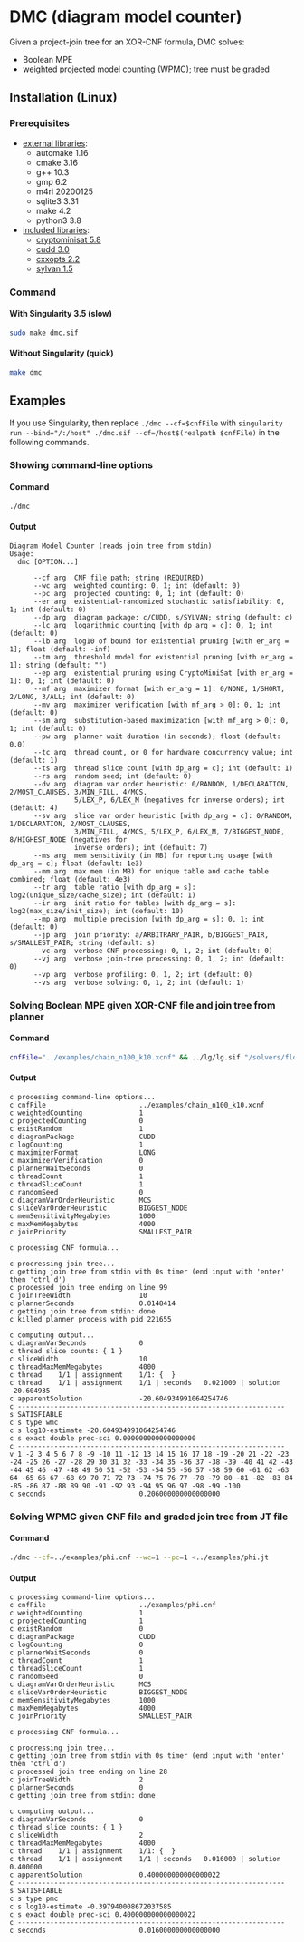 # DMC (diagram model counter)
Given a project-join tree for an XOR-CNF formula, DMC solves:
- Boolean MPE
- weighted projected model counting (WPMC); tree must be graded

<!-- ####################################################################### -->

## Installation (Linux)

### Prerequisites
- [external libraries](./Singularity):
  - automake 1.16
  - cmake 3.16
  - g++ 10.3
  - gmp 6.2
  - m4ri 20200125
  - sqlite3 3.31
  - make 4.2
  - python3 3.8
- [included libraries](../addmc/libraries/):
  - [cryptominisat 5.8](https://github.com/msoos/cryptominisat)
  - [cudd 3.0](https://github.com/ivmai/cudd)
  - [cxxopts 2.2](https://github.com/jarro2783/cxxopts)
  - [sylvan 1.5](https://github.com/trolando/sylvan)

### Command
#### With Singularity 3.5 (slow)
```bash
sudo make dmc.sif
```
#### Without Singularity (quick)
```bash
make dmc
```

<!-- ####################################################################### -->

## Examples
If you use Singularity, then replace `./dmc --cf=$cnfFile` with `singularity run --bind="/:/host" ./dmc.sif --cf=/host$(realpath $cnfFile)` in the following commands.

### Showing command-line options
#### Command
```bash
./dmc
```
#### Output
```
Diagram Model Counter (reads join tree from stdin)
Usage:
  dmc [OPTION...]

      --cf arg  CNF file path; string (REQUIRED)
      --wc arg  weighted counting: 0, 1; int (default: 0)
      --pc arg  projected counting: 0, 1; int (default: 0)
      --er arg  existential-randomized stochastic satisfiability: 0, 1; int (default: 0)
      --dp arg  diagram package: c/CUDD, s/SYLVAN; string (default: c)
      --lc arg  logarithmic counting [with dp_arg = c]: 0, 1; int (default: 0)
      --lb arg  log10 of bound for existential pruning [with er_arg = 1]; float (default: -inf)
      --tm arg  threshold model for existential pruning [with er_arg = 1]; string (default: "")
      --ep arg  existential pruning using CryptoMiniSat [with er_arg = 1]: 0, 1; int (default: 0)
      --mf arg  maximizer format [with er_arg = 1]: 0/NONE, 1/SHORT, 2/LONG, 3/ALL; int (default: 0)
      --mv arg  maximizer verification [with mf_arg > 0]: 0, 1; int (default: 0)
      --sm arg  substitution-based maximization [with mf_arg > 0]: 0, 1; int (default: 0)
      --pw arg  planner wait duration (in seconds); float (default: 0.0)
      --tc arg  thread count, or 0 for hardware_concurrency value; int (default: 1)
      --ts arg  thread slice count [with dp_arg = c]; int (default: 1)
      --rs arg  random seed; int (default: 0)
      --dv arg  diagram var order heuristic: 0/RANDOM, 1/DECLARATION, 2/MOST_CLAUSES, 3/MIN_FILL, 4/MCS,
                5/LEX_P, 6/LEX_M (negatives for inverse orders); int (default: 4)
      --sv arg  slice var order heuristic [with dp_arg = c]: 0/RANDOM, 1/DECLARATION, 2/MOST_CLAUSES,
                3/MIN_FILL, 4/MCS, 5/LEX_P, 6/LEX_M, 7/BIGGEST_NODE, 8/HIGHEST_NODE (negatives for
                inverse orders); int (default: 7)
      --ms arg  mem sensitivity (in MB) for reporting usage [with dp_arg = c]; float (default: 1e3)
      --mm arg  max mem (in MB) for unique table and cache table combined; float (default: 4e3)
      --tr arg  table ratio [with dp_arg = s]: log2(unique_size/cache_size); int (default: 1)
      --ir arg  init ratio for tables [with dp_arg = s]: log2(max_size/init_size); int (default: 10)
      --mp arg  multiple precision [with dp_arg = s]: 0, 1; int (default: 0)
      --jp arg  join priority: a/ARBITRARY_PAIR, b/BIGGEST_PAIR, s/SMALLEST_PAIR; string (default: s)
      --vc arg  verbose CNF processing: 0, 1, 2; int (default: 0)
      --vj arg  verbose join-tree processing: 0, 1, 2; int (default: 0)
      --vp arg  verbose profiling: 0, 1, 2; int (default: 0)
      --vs arg  verbose solving: 0, 1, 2; int (default: 1)
```

### Solving Boolean MPE given XOR-CNF file and join tree from planner
#### Command
```bash
cnfFile="../examples/chain_n100_k10.xcnf" && ../lg/lg.sif "/solvers/flow-cutter-pace17/flow_cutter_pace17 -p 100" <$cnfFile | ./dmc --cf=$cnfFile --wc=1 --er=1 --lc=1 --mf=2
```
#### Output
```
c processing command-line options...
c cnfFile                       ../examples/chain_n100_k10.xcnf
c weightedCounting              1
c projectedCounting             0
c existRandom                   1
c diagramPackage                CUDD
c logCounting                   1
c maximizerFormat               LONG
c maximizerVerification         0
c plannerWaitSeconds            0
c threadCount                   1
c threadSliceCount              1
c randomSeed                    0
c diagramVarOrderHeuristic      MCS
c sliceVarOrderHeuristic        BIGGEST_NODE
c memSensitivityMegabytes       1000
c maxMemMegabytes               4000
c joinPriority                  SMALLEST_PAIR

c processing CNF formula...

c procressing join tree...
c getting join tree from stdin with 0s timer (end input with 'enter' then 'ctrl d')
c processed join tree ending on line 99
c joinTreeWidth                 10
c plannerSeconds                0.0148414
c getting join tree from stdin: done
c killed planner process with pid 221655

c computing output...
c diagramVarSeconds             0
c thread slice counts: { 1 }
c sliceWidth                    10
c threadMaxMemMegabytes         4000
c thread    1/1 | assignment    1/1: {  }
c thread    1/1 | assignment    1/1 | seconds   0.021000 | solution      -20.604935
c apparentSolution              -20.604934991064254746
c ------------------------------------------------------------------
s SATISFIABLE
c s type wmc
c s log10-estimate -20.604934991064254746
c s exact double prec-sci 0.000000000000000000
c ------------------------------------------------------------------
v 1 -2 3 4 5 6 7 8 -9 -10 11 -12 13 14 15 16 17 18 -19 -20 21 -22 -23 -24 -25 26 -27 -28 29 30 31 32 -33 -34 35 -36 37 -38 -39 -40 41 42 -43 -44 45 46 -47 -48 49 50 51 -52 -53 -54 55 -56 57 -58 59 60 -61 62 -63 64 -65 66 67 -68 69 70 71 72 73 -74 75 76 77 -78 -79 80 -81 -82 -83 84 -85 -86 87 -88 89 90 -91 -92 93 -94 95 96 97 -98 -99 -100
c seconds                       0.206000000000000000
```

### Solving WPMC given CNF file and graded join tree from JT file
#### Command
```bash
./dmc --cf=../examples/phi.cnf --wc=1 --pc=1 <../examples/phi.jt
```
#### Output
```
c processing command-line options...
c cnfFile                       ../examples/phi.cnf
c weightedCounting              1
c projectedCounting             1
c existRandom                   0
c diagramPackage                CUDD
c logCounting                   0
c plannerWaitSeconds            0
c threadCount                   1
c threadSliceCount              1
c randomSeed                    0
c diagramVarOrderHeuristic      MCS
c sliceVarOrderHeuristic        BIGGEST_NODE
c memSensitivityMegabytes       1000
c maxMemMegabytes               4000
c joinPriority                  SMALLEST_PAIR

c processing CNF formula...

c procressing join tree...
c getting join tree from stdin with 0s timer (end input with 'enter' then 'ctrl d')
c processed join tree ending on line 28
c joinTreeWidth                 2
c plannerSeconds                0
c getting join tree from stdin: done

c computing output...
c diagramVarSeconds             0
c thread slice counts: { 1 }
c sliceWidth                    2
c threadMaxMemMegabytes         4000
c thread    1/1 | assignment    1/1: {  }
c thread    1/1 | assignment    1/1 | seconds   0.016000 | solution        0.400000
c apparentSolution              0.400000000000000022
c ------------------------------------------------------------------
s SATISFIABLE
c s type pmc
c s log10-estimate -0.397940008672037585
c s exact double prec-sci 0.400000000000000022
c ------------------------------------------------------------------
c seconds                       0.016000000000000000
```
